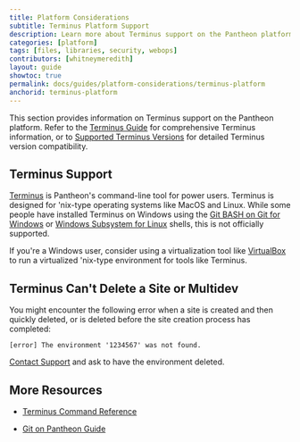 ```yaml
---
title: Platform Considerations
subtitle: Terminus Platform Support
description: Learn more about Terminus support on the Pantheon platform. 
categories: [platform]
tags: [files, libraries, security, webops]
contributors: [whitneymeredith]
layout: guide
showtoc: true
permalink: docs/guides/platform-considerations/terminus-platform
anchorid: terminus-platform
---
```


This section provides information on Terminus support on the Pantheon platform. Refer to the [Terminus Guide](/guides/terminus) for comprehensive Terminus information, or to [Supported Terminus Versions](/guides/terminus/supported-terminus) for detailed Terminus version compatibility.

## Terminus Support

[Terminus](/guides/terminus) is Pantheon's command-line tool for power users. Terminus is designed for 'nix-type operating systems like MacOS and Linux. While some people have installed Terminus on Windows using the [Git BASH on Git for Windows](https://git-for-windows.github.io) or [Windows Subsystem for Linux](https://docs.microsoft.com/en-us/windows/wsl/install-win10) shells, this is not officially supported.

If you're a Windows user, consider using a virtualization tool like [VirtualBox](https://www.virtualbox.org/) to run a virtualized 'nix-type environment for tools like Terminus.

## Terminus Can't Delete a Site or Multidev

You might encounter the following error when a site is created and then quickly deleted, or is deleted before the site creation process has completed:

```shell
[error] The environment '1234567' was not found.
```

[Contact Support](/guides/support/contact-support/) and ask to have the environment deleted.

## More Resources

- [Terminus Command Reference](/guides/terminus/commands)

- [Git on Pantheon Guide](/guides/git)